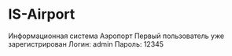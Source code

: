 # IS-Airport
 Информационная система Аэропорт
 Первый пользователь уже зарегистрирован
 Логин: admin
 Пароль: 12345
